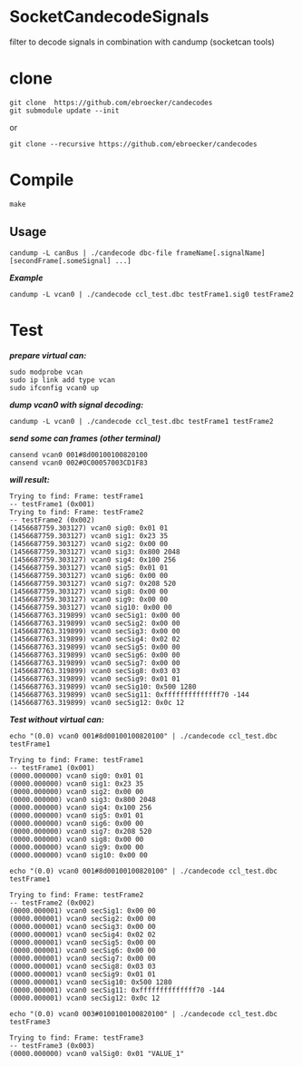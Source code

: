 # SocketCandecodeSignals
filter to decode signals in combination with candump (socketcan tools)

# clone #
```
git clone  https://github.com/ebroecker/candecodes
git submodule update --init
```
or
```
git clone --recursive https://github.com/ebroecker/candecodes
```

# Compile #
```make```

## Usage ##
```
candump -L canBus | ./candecode dbc-file frameName[.signalName] [secondFrame[.someSignal] ...]
```
***Example***
```
candump -L vcan0 | ./candecode ccl_test.dbc testFrame1.sig0 testFrame2
```

# Test #
***prepare virtual can:***
```
sudo modprobe vcan
sudo ip link add type vcan
sudo ifconfig vcan0 up
```

***dump vcan0 with signal decoding:***
```
candump -L vcan0 | ./candecode ccl_test.dbc testFrame1 testFrame2
```

***send some can frames (other terminal)***
```
cansend vcan0 001#8d00100100820100
cansend vcan0 002#0C00057003CD1F83
```

***will result:***
```
Trying to find: Frame: testFrame1
-- testFrame1 (0x001) 
Trying to find: Frame: testFrame2
-- testFrame2 (0x002) 
(1456687759.303127) vcan0 sig0: 0x01 01 
(1456687759.303127) vcan0 sig1: 0x23 35 
(1456687759.303127) vcan0 sig2: 0x00 00 
(1456687759.303127) vcan0 sig3: 0x800 2048 
(1456687759.303127) vcan0 sig4: 0x100 256 
(1456687759.303127) vcan0 sig5: 0x01 01 
(1456687759.303127) vcan0 sig6: 0x00 00 
(1456687759.303127) vcan0 sig7: 0x208 520 
(1456687759.303127) vcan0 sig8: 0x00 00 
(1456687759.303127) vcan0 sig9: 0x00 00 
(1456687759.303127) vcan0 sig10: 0x00 00 
(1456687763.319899) vcan0 secSig1: 0x00 00 
(1456687763.319899) vcan0 secSig2: 0x00 00 
(1456687763.319899) vcan0 secSig3: 0x00 00 
(1456687763.319899) vcan0 secSig4: 0x02 02 
(1456687763.319899) vcan0 secSig5: 0x00 00 
(1456687763.319899) vcan0 secSig6: 0x00 00 
(1456687763.319899) vcan0 secSig7: 0x00 00 
(1456687763.319899) vcan0 secSig8: 0x03 03 
(1456687763.319899) vcan0 secSig9: 0x01 01 
(1456687763.319899) vcan0 secSig10: 0x500 1280 
(1456687763.319899) vcan0 secSig11: 0xffffffffffffff70 -144 
(1456687763.319899) vcan0 secSig12: 0x0c 12 
```


***Test without virtual can:***
```
echo "(0.0) vcan0 001#8d00100100820100" | ./candecode ccl_test.dbc testFrame1
```

```
Trying to find: Frame: testFrame1
-- testFrame1 (0x001) 
(0000.000000) vcan0 sig0: 0x01 01 
(0000.000000) vcan0 sig1: 0x23 35 
(0000.000000) vcan0 sig2: 0x00 00 
(0000.000000) vcan0 sig3: 0x800 2048 
(0000.000000) vcan0 sig4: 0x100 256 
(0000.000000) vcan0 sig5: 0x01 01 
(0000.000000) vcan0 sig6: 0x00 00 
(0000.000000) vcan0 sig7: 0x208 520 
(0000.000000) vcan0 sig8: 0x00 00 
(0000.000000) vcan0 sig9: 0x00 00 
(0000.000000) vcan0 sig10: 0x00 00 
```

```
echo "(0.0) vcan0 001#8d00100100820100" | ./candecode ccl_test.dbc testFrame1
```

```
Trying to find: Frame: testFrame2
-- testFrame2 (0x002) 
(0000.000001) vcan0 secSig1: 0x00 00 
(0000.000001) vcan0 secSig2: 0x00 00 
(0000.000001) vcan0 secSig3: 0x00 00 
(0000.000001) vcan0 secSig4: 0x02 02 
(0000.000001) vcan0 secSig5: 0x00 00 
(0000.000001) vcan0 secSig6: 0x00 00 
(0000.000001) vcan0 secSig7: 0x00 00 
(0000.000001) vcan0 secSig8: 0x03 03 
(0000.000001) vcan0 secSig9: 0x01 01 
(0000.000001) vcan0 secSig10: 0x500 1280 
(0000.000001) vcan0 secSig11: 0xffffffffffffff70 -144 
(0000.000001) vcan0 secSig12: 0x0c 12 
```

```
echo "(0.0) vcan0 003#0100100100820100" | ./candecode ccl_test.dbc testFrame3
```

```
Trying to find: Frame: testFrame3
-- testFrame3 (0x003)
(0000.000000) vcan0 valSig0: 0x01 "VALUE_1"
```
